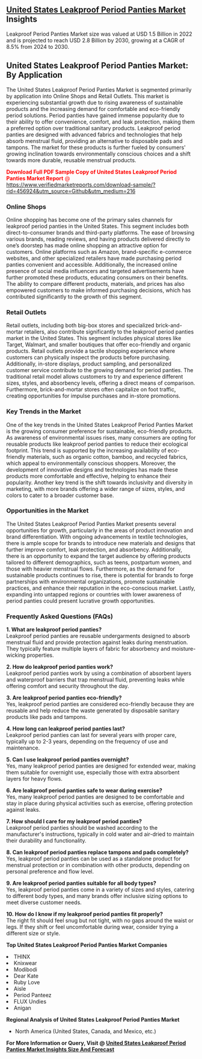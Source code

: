 <h2><a href="https://www.verifiedmarketreports.com/download-sample/?rid=456924&amp;utm_source=Github&amp;utm_medium=216" target="_blank">United States Leakproof Period Panties Market</a> Insights</h2><p>Leakproof Period Panties Market size was valued at USD 1.5 Billion in 2022 and is projected to reach USD 2.8 Billion by 2030, growing at a CAGR of 8.5% from 2024 to 2030.</p><p><h2>United States Leakproof Period Panties Market: By Application</h2><p>The United States Leakproof Period Panties Market is segmented primarily by application into Online Shops and Retail Outlets. This market is experiencing substantial growth due to rising awareness of sustainable products and the increasing demand for comfortable and eco-friendly period solutions. Period panties have gained immense popularity due to their ability to offer convenience, comfort, and leak protection, making them a preferred option over traditional sanitary products. Leakproof period panties are designed with advanced fabrics and technologies that help absorb menstrual fluid, providing an alternative to disposable pads and tampons. The market for these products is further fueled by consumers' growing inclination towards environmentally conscious choices and a shift towards more durable, reusable menstrual products.<p><p><span class=""><span style="color: #ff0000;"><strong>Download Full PDF Sample Copy of United States Leakproof Period Panties Market Report</strong> @ </span><a href="https://www.verifiedmarketreports.com/download-sample/?rid=456924&amp;utm_source=Github&amp;utm_medium=216" target="_blank">https://www.verifiedmarketreports.com/download-sample/?rid=456924&amp;utm_source=Github&amp;utm_medium=216</a></span></p></p><h3>Online Shops</h3><p>Online shopping has become one of the primary sales channels for leakproof period panties in the United States. This segment includes both direct-to-consumer brands and third-party platforms. The ease of browsing various brands, reading reviews, and having products delivered directly to one’s doorstep has made online shopping an attractive option for customers. Online platforms such as Amazon, brand-specific e-commerce websites, and other specialized retailers have made purchasing period panties convenient and accessible. Additionally, the increased online presence of social media influencers and targeted advertisements have further promoted these products, educating consumers on their benefits. The ability to compare different products, materials, and prices has also empowered customers to make informed purchasing decisions, which has contributed significantly to the growth of this segment.<h3>Retail Outlets</h3><p>Retail outlets, including both big-box stores and specialized brick-and-mortar retailers, also contribute significantly to the leakproof period panties market in the United States. This segment includes physical stores like Target, Walmart, and smaller boutiques that offer eco-friendly and organic products. Retail outlets provide a tactile shopping experience where customers can physically inspect the products before purchasing. Additionally, in-store displays, product sampling, and personalized customer service contribute to the growing demand for period panties. The traditional retail model allows customers to try and experience different sizes, styles, and absorbency levels, offering a direct means of comparison. Furthermore, brick-and-mortar stores often capitalize on foot traffic, creating opportunities for impulse purchases and in-store promotions.<h3>Key Trends in the Market</h3><p>One of the key trends in the United States Leakproof Period Panties Market is the growing consumer preference for sustainable, eco-friendly products. As awareness of environmental issues rises, many consumers are opting for reusable products like leakproof period panties to reduce their ecological footprint. This trend is supported by the increasing availability of eco-friendly materials, such as organic cotton, bamboo, and recycled fabrics, which appeal to environmentally conscious shoppers. Moreover, the development of innovative designs and technologies has made these products more comfortable and effective, helping to enhance their popularity. Another key trend is the shift towards inclusivity and diversity in marketing, with more brands offering a wider range of sizes, styles, and colors to cater to a broader customer base.<h3>Opportunities in the Market</h3><p>The United States Leakproof Period Panties Market presents several opportunities for growth, particularly in the areas of product innovation and brand differentiation. With ongoing advancements in textile technologies, there is ample scope for brands to introduce new materials and designs that further improve comfort, leak protection, and absorbency. Additionally, there is an opportunity to expand the target audience by offering products tailored to different demographics, such as teens, postpartum women, and those with heavier menstrual flows. Furthermore, as the demand for sustainable products continues to rise, there is potential for brands to forge partnerships with environmental organizations, promote sustainable practices, and enhance their reputation in the eco-conscious market. Lastly, expanding into untapped regions or countries with lower awareness of period panties could present lucrative growth opportunities.<h3>Frequently Asked Questions (FAQs)</h3><p><strong>1. What are leakproof period panties?</strong><br>Leakproof period panties are reusable undergarments designed to absorb menstrual fluid and provide protection against leaks during menstruation. They typically feature multiple layers of fabric for absorbency and moisture-wicking properties.</p><p><strong>2. How do leakproof period panties work?</strong><br>Leakproof period panties work by using a combination of absorbent layers and waterproof barriers that trap menstrual fluid, preventing leaks while offering comfort and security throughout the day.</p><p><strong>3. Are leakproof period panties eco-friendly?</strong><br>Yes, leakproof period panties are considered eco-friendly because they are reusable and help reduce the waste generated by disposable sanitary products like pads and tampons.</p><p><strong>4. How long can leakproof period panties last?</strong><br>Leakproof period panties can last for several years with proper care, typically up to 2-3 years, depending on the frequency of use and maintenance.</p><p><strong>5. Can I use leakproof period panties overnight?</strong><br>Yes, many leakproof period panties are designed for extended wear, making them suitable for overnight use, especially those with extra absorbent layers for heavy flows.</p><p><strong>6. Are leakproof period panties safe to wear during exercise?</strong><br>Yes, many leakproof period panties are designed to be comfortable and stay in place during physical activities such as exercise, offering protection against leaks.</p><p><strong>7. How should I care for my leakproof period panties?</strong><br>Leakproof period panties should be washed according to the manufacturer's instructions, typically in cold water and air-dried to maintain their durability and functionality.</p><p><strong>8. Can leakproof period panties replace tampons and pads completely?</strong><br>Yes, leakproof period panties can be used as a standalone product for menstrual protection or in combination with other products, depending on personal preference and flow level.</p><p><strong>9. Are leakproof period panties suitable for all body types?</strong><br>Yes, leakproof period panties come in a variety of sizes and styles, catering to different body types, and many brands offer inclusive sizing options to meet diverse customer needs.</p><p><strong>10. How do I know if my leakproof period panties fit properly?</strong><br>The right fit should feel snug but not tight, with no gaps around the waist or legs. If they shift or feel uncomfortable during wear, consider trying a different size or style.</p></p><p><strong>Top United States Leakproof Period Panties Market Companies</strong></p><div data-test-id=""><p><li>THINX</li><li> Knixwear</li><li> Modibodi</li><li> Dear Kate</li><li> Ruby Love</li><li> Aisle</li><li> Period Panteez</li><li> FLUX Undies</li><li> Anigan</li></p><div><strong>Regional Analysis of&nbsp;United States Leakproof Period Panties Market</strong></div><ul><li dir="ltr"><p dir="ltr">North America&nbsp;(United States, Canada, and Mexico, etc.)</p></li></ul><p><strong>For More Information or Query, Visit @&nbsp;</strong><strong><a href="https://www.verifiedmarketreports.com/product/leakproof-period-panties-market/?utm_source=Github&amp;utm_medium=216" target="_blank">United States Leakproof Period Panties Market Insights Size And Forecast</a></strong></p></div>
